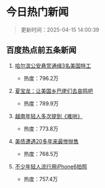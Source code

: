 # 今日热门新闻

> 更新时间：2025-04-15 14:00:39

## 百度热点前五条新闻

1. [哈尔滨公安悬赏通缉3名美国特工](https://www.baidu.com/s?ie=UTF-8&wd=%E5%93%88%E5%B0%94%E6%BB%A8%E5%85%AC%E5%AE%89%E6%82%AC%E8%B5%8F%E9%80%9A%E7%BC%893%E5%90%8D%E7%BE%8E%E5%9B%BD%E7%89%B9%E5%B7%A5)
   - 热度：796.2万

2. [夏宝龙：让美国乡巴佬们去哀鸣吧](https://www.baidu.com/s?ie=UTF-8&wd=%E5%A4%8F%E5%AE%9D%E9%BE%99%EF%BC%9A%E8%AE%A9%E7%BE%8E%E5%9B%BD%E4%B9%A1%E5%B7%B4%E4%BD%AC%E4%BB%AC%E5%8E%BB%E5%93%80%E9%B8%A3%E5%90%A7)
   - 热度：789.9万

3. [越南年轻人多次提到《难哄》](https://www.baidu.com/s?ie=UTF-8&wd=%E8%B6%8A%E5%8D%97%E5%B9%B4%E8%BD%BB%E4%BA%BA%E5%A4%9A%E6%AC%A1%E6%8F%90%E5%88%B0%E3%80%8A%E9%9A%BE%E5%93%84%E3%80%8B)
   - 热度：773.8万

4. [美债遭遇20多年来最惨抛售](https://www.baidu.com/s?ie=UTF-8&wd=%E7%BE%8E%E5%80%BA%E9%81%AD%E9%81%8720%E5%A4%9A%E5%B9%B4%E6%9D%A5%E6%9C%80%E6%83%A8%E6%8A%9B%E5%94%AE)
   - 热度：768.5万

5. [不少年轻人流行用iPhone6拍照](https://www.baidu.com/s?ie=UTF-8&wd=%E4%B8%8D%E5%B0%91%E5%B9%B4%E8%BD%BB%E4%BA%BA%E6%B5%81%E8%A1%8C%E7%94%A8iPhone6%E6%8B%8D%E7%85%A7)
   - 热度：757.4万